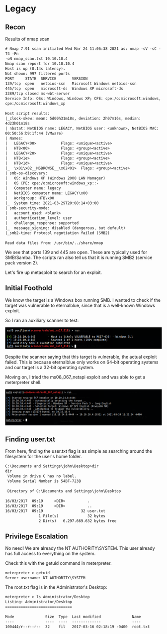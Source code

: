 # Legacy

## Recon

Results of nmap scan

```
# Nmap 7.91 scan initiated Wed Mar 24 11:06:38 2021 as: nmap -sV -sC -T4 -Pn
-oN nmap_scan.txt 10.10.10.4
Nmap scan report for 10.10.10.4
Host is up (0.14s latency).
Not shown: 997 filtered ports
PORT     STATE  SERVICE       VERSION
139/tcp  open   netbios-ssn   Microsoft Windows netbios-ssn
445/tcp  open   microsoft-ds  Windows XP microsoft-ds
3389/tcp closed ms-wbt-server
Service Info: OSs: Windows, Windows XP; CPE: cpe:/o:microsoft:windows,
cpe:/o:microsoft:windows_xp

Host script results:
|_clock-skew: mean: 5d00h31m18s, deviation: 2h07m16s, median: 4d23h01m18s
| nbstat: NetBIOS name: LEGACY, NetBIOS user: <unknown>, NetBIOS MAC:
00:50:56:b9:1f:44 (VMware)
| Names:
|   LEGACY<00>           Flags: <unique><active>
|   HTB<00>              Flags: <group><active>
|   LEGACY<20>           Flags: <unique><active>
|   HTB<1e>              Flags: <group><active>
|   HTB<1d>              Flags: <unique><active>
|_  \x01\x02__MSBROWSE__\x02<01>  Flags: <group><active>
| smb-os-discovery: 
|   OS: Windows XP (Windows 2000 LAN Manager)
|   OS CPE: cpe:/o:microsoft:windows_xp::-
|   Computer name: legacy
|   NetBIOS computer name: LEGACY\x00
|   Workgroup: HTB\x00
|_  System time: 2021-03-29T20:08:14+03:00
| smb-security-mode: 
|   account_used: <blank>
|   authentication_level: user
|   challenge_response: supported
|_  message_signing: disabled (dangerous, but default)
|_smb2-time: Protocol negotiation failed (SMB2)

Read data files from: /usr/bin/../share/nmap
```

We see that ports 139 and 445 are open. These are typically used for SMB/Samba.
The scripts ran also tell us that it is running SMB2 (service pack version 2).

Let's fire up metasploit to search for an exploit.

## Initial Foothold

We know the target is a Windows box running SMB. I wanted to check if the target
was vulnerable to eternalblue, since that is a well-known Windows exploit.

So I ran an auxiliary scanner to test:

![scan results](./screenshots/scan_ms17_010.png)


Despite the scanner saying that this target is vulnerable, the actual exploit
failed. This is because eternalblue only works on 64-bit operating systems and
our target is a 32-bit operating system.

Moving on, I tried the ms08_067_netapi exploit and was able to get a meterpreter
shell.

![ms08_067_netapi.png](./screenshots/ms08_067_netapi.png)

## Finding user.txt

From here, finding the user.txt flag is as simple as searching around the
filesystem for the user's home folder.

```
C:\Documents and Settings\john\Desktop>dir
dir
 Volume in drive C has no label.
 Volume Serial Number is 54BF-723B

 Directory of C:\Documents and Settings\john\Desktop

16/03/2017  09:19     <DIR>          .
16/03/2017  09:19     <DIR>          ..
16/03/2017  09:19                 32 user.txt
               1 File(s)             32 bytes
               2 Dir(s)   6.297.669.632 bytes free
```

## Privilege Escalation

No need! We are already the NT AUTHORITY\SYSTEM. This user already has full
access to everything on the system.

Check this with the getuid command in meterpreter.

```
meterpreter > getuid
Server username: NT AUTHORITY\SYSTEM
```

The root.txt flag is in the Administrator's Desktop:

```
meterpreter > ls Administrator/Desktop
Listing: Administrator/Desktop
==============================

Mode              Size  Type  Last modified              Name
----              ----  ----  -------------              ----
100444/r--r--r--  32    fil   2017-03-16 02:18:19 -0400  root.txt
```
